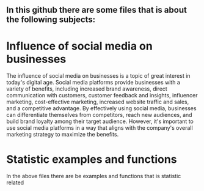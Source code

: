 ## In this github there are some files that is about the following subjects:
# Influence of social media on businesses
The influence of social media on businesses is a topic of great interest in today's digital age. Social media platforms provide businesses with a variety of benefits, including increased brand awareness, direct communication with customers, customer feedback and insights, influencer marketing, cost-effective marketing, increased website traffic and sales, and a competitive advantage. By effectively using social media, businesses can differentiate themselves from competitors, reach new audiences, and build brand loyalty among their target audience. However, it's important to use social media platforms in a way that aligns with the company's overall marketing strategy to maximize the benefits.
# Statistic examples and functions 
In the above files there are be examples and functions that is statistic related 
